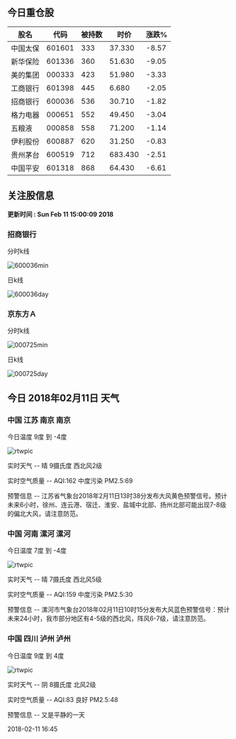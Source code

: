 
## 今日重仓股 

|股名|代码|被持数|时价|涨跌%|
|---|---|---|---|---|
|中国太保|601601|333|37.330|-8.57|
|新华保险|601336|360|51.630|-9.05|
|美的集团|000333|423|51.980|-3.33|
|工商银行|601398|445|6.680|-2.05|
|招商银行|600036|536|30.710|-1.82|
|格力电器|000651|552|49.450|-3.04|
|五粮液|000858|558|71.200|-1.14|
|伊利股份|600887|620|31.250|-0.83|
|贵州茅台|600519|712|683.430|-2.51|
|中国平安|601318|868|64.430|-6.61|

## 关注股信息
**更新时间 : Sun Feb 11 15:00:09 2018**
### 招商银行 
分时k线

![600036min](http://image.sinajs.cn/newchart/min/n/sh600036.gif)

日k线

![600036day](http://image.sinajs.cn/newchart/daily/n/sh600036.gif)

### 京东方Ａ 
分时k线

![000725min](http://image.sinajs.cn/newchart/min/n/sz000725.gif)

日k线

![000725day](http://image.sinajs.cn/newchart/daily/n/sz000725.gif)
## 今日 2018年02月11日 天气
### 中国 江苏 南京 南京

今日温度 9度 到 -4度

![rtwpic](http://app1.showapi.com/weather/icon/day/00.png)

实时天气 -- 晴 9摄氏度 西北风2级

实时空气质量 -- AQI:162 中度污染 PM2.5:69

预警信息 -- 江苏省气象台2018年2月11日13时38分发布大风黄色预警信号。预计未来6小时，徐州、连云港、宿迁、淮安、盐城中北部、扬州北部可能出现7-8级的偏北大风，请注意防范。
    
### 中国 河南 漯河 漯河

今日温度 7度 到 -4度

![rtwpic](http://app1.showapi.com/weather/icon/day/00.png)

实时天气 -- 晴 7摄氏度 西北风5级

实时空气质量 -- AQI:159 中度污染 PM2.5:30

预警信息 -- 漯河市气象台2018年02月11日10时15分发布大风蓝色预警信号：预计未来24小时，我市部分地区有4-5级的西北风，阵风6-7级，请注意防范。
    
### 中国 四川 泸州 泸州

今日温度 9度 到 4度

![rtwpic](http://app1.showapi.com/weather/icon/day/02.png)

实时天气 -- 阴 8摄氏度 北风2级

实时空气质量 -- AQI:83 良好 PM2.5:48

预警信息 -- 又是平静的一天
    
2018-02-11 16:45